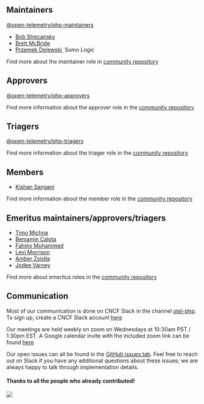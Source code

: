 ## Maintainers
[@open-telemetry/php-maintainers](https://github.com/orgs/open-telemetry/teams/php-maintainers)

- [Bob Strecansky](https://github.com/bobstrecansky)
- [Brett McBride](https://github.com/brettmc/)
- [Przemek Delewski](https://github.com/pdelewski), Sumo Logic

Find more about the maintainer role in [community repository](https://github.com/open-telemetry/community/blob/master/community-membership.md#maintainer)

## Approvers
[@open-telemetry/php-approvers](https://github.com/orgs/open-telemetry/teams/php-approvers)

Find more information about the approver role in the [community repository](https://github.com/open-telemetry/community/blob/master/community-membership.md#approver)

## Triagers
[@open-telemetry/php-triagers](https://github.com/orgs/open-telemetry/teams/php-triagers)

Find more information about the triager role in the [community repository](https://github.com/open-telemetry/community/blob/master/community-membership.md#triager)

## Members

- [Kishan Sangani](https://github.com/kishannsangani)

Find more information about the member role in the [community repository](https://github.com/open-telemetry/community/blob/master/community-membership.md#member)

## Emeritus maintainers/approvers/triagers

- [Timo Michna](https://github.com/tidal/)
- [Beniamin Calota](https://github.com/beniamin)
- [Fahmy Mohammed](https://github.com/Fahmy-Mohammed)
- [Levi Morrison](https://github.com/morrisonlevi)
- [Amber Zsistla](https://github.com/zsistla)
- [Jodee Varney](https://github.com/jodeev)

Find more about emeritus roles in the [community repository](https://github.com/open-telemetry/community/blob/main/community-membership.md#emeritus-maintainerapprovertriager)

## Communication

Most of our communication is done on CNCF Slack in the channel [otel-php](https://cloud-native.slack.com/archives/C01NFPCV44V).
To sign up, create a CNCF Slack account [here](http://slack.cncf.io/)

Our meetings are held weekly on zoom on Wednesdays at 10:30am PST / 1:30pm EST.
A Google calendar invite with the included zoom link can be found [here](https://calendar.google.com/event?action=TEMPLATE&tmeid=N2VtZXZmYnVmbzZkYjZkbTYxdjZvYTdxN21fMjAyMDA5MTZUMTczMDAwWiBrYXJlbnlyeHVAbQ&tmsrc=google.com_b79e3e90j7bbsa2n2p5an5lf60%40group.calendar.google.com&scp=ALL)

Our open issues can all be found in the [GitHub issues tab](https://github.com/open-telemetry/opentelemetry-php/issues).  Feel free to reach out on Slack if you have any additional questions about these issues; we are always happy to talk through implementation details.


#### Thanks to all the people who already contributed!

<a href="https://github.com/open-telemetry/opentelemetry-php/graphs/contributors">
  <img src="https://contributors-img.web.app/image?repo=open-telemetry/opentelemetry-php" />
</a>